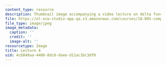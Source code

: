 ```yaml
---
content_type: resource
description: Thumbnail image accompanying a video lecture on delta functions.
file: https://ol-ocw-studio-app-qa.s3.amazonaws.com/courses/18-085-computational-science-and-engineering-i-fall-2008/4cb849aa44068dc8daeed11ac1bc3df0_4.jpg
file_type: image/jpeg
image_metadata:
  caption: ''
  credit: ''
  image-alt: ''
resourcetype: Image
title: Lecture 4
uid: 4cb849aa-4406-8dc8-daee-d11ac1bc3df0
---
```

